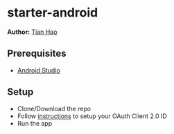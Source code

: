 # starter-android

**Author:** [Tian Hao](https://github.com/haotianibm)

## Prerequisites
- [Android Studio](https://developer.android.com/studio/index.html)

## Setup
- Clone/Download the repo
- Follow [instructions](https://developers.google.com/fit/android/get-api-key) to setup your OAuth Client 2.0 ID
- Run the app
